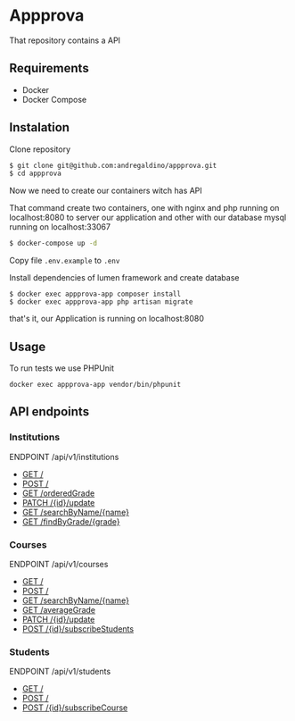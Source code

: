 # Appprova

That repository  contains a API 

## Requirements

 - Docker
 - Docker Compose

## Instalation
Clone repository
```sh
$ git clone git@github.com:andregaldino/appprova.git
$ cd appprova
```

Now we need to create our containers witch has API

That command create two containers, one with nginx and php running on localhost:8080 to server our application and other with our database mysql running on localhost:33067 
```sh
$ docker-compose up -d
```

Copy file `.env.example` to `.env`


Install dependencies of lumen framework and create database

```
$ docker exec appprova-app composer install
$ docker exec appprova-app php artisan migrate
```

that's it, our Application is running on localhost:8080


## Usage 
 To run tests we use PHPUnit 
 
 ```docker exec appprova-app vendor/bin/phpunit```
 
 
 ## API endpoints
 
 ### Institutions
ENDPOINT /api/v1/institutions
- [GET /](./doc/institutions#get)
- [POST /](./doc/institutions#post)
- [GET /orderedGrade](./doc/institutions#get-orderedGrade)
- [PATCH /{id}/update](./doc/institutions#patch-idupdate)
- [GET /searchByName/{name}](./doc/institutions#get-searchByNamename)
- [GET /findByGrade/{grade}](./doc/institutions#get-findGradegrade)
 
 ### Courses
 ENDPOINT /api/v1/courses
 - [GET /](./doc/courses#get)
 - [POST /](./doc/courses#post)
 - [GET /searchByName/{name}](./doc/courses#get-searchByNamename)
 - [GET /averageGrade](./doc/courses#get-aerageGrade)
 - [PATCH /{id}/update](./doc/courses#patch-idupdate)
 - [POST /{id}/subscribeStudents](./doc/courses#post-idsubscribeStudents)
  
  
  ### Students
  ENDPOINT /api/v1/students
  - [GET /](./doc/students#get)
  - [POST /](./doc/students#post)
  - [POST /{id}/subscribeCourse](./doc/students#post-idsubscribeCourse)
   
 